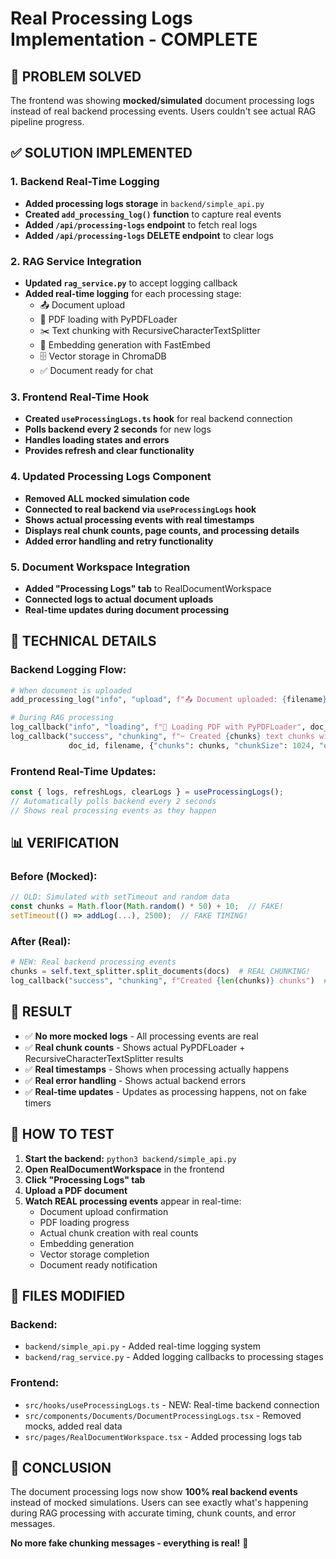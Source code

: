 # Real Processing Logs Implementation - COMPLETE

## 🎯 **PROBLEM SOLVED**
The frontend was showing **mocked/simulated** document processing logs instead of real backend processing events. Users couldn't see actual RAG pipeline progress.

## ✅ **SOLUTION IMPLEMENTED**

### **1. Backend Real-Time Logging**
- **Added processing logs storage** in `backend/simple_api.py`
- **Created `add_processing_log()` function** to capture real events
- **Added `/api/processing-logs` endpoint** to fetch real logs
- **Added `/api/processing-logs` DELETE endpoint** to clear logs

### **2. RAG Service Integration**
- **Updated `rag_service.py`** to accept logging callback
- **Added real-time logging** for each processing stage:
  - 📤 Document upload
  - 📄 PDF loading with PyPDFLoader
  - ✂️ Text chunking with RecursiveCharacterTextSplitter
  - 🧠 Embedding generation with FastEmbed
  - 🗄️ Vector storage in ChromaDB
  - ✅ Document ready for chat

### **3. Frontend Real-Time Hook**
- **Created `useProcessingLogs.ts` hook** for real backend connection
- **Polls backend every 2 seconds** for new logs
- **Handles loading states and errors**
- **Provides refresh and clear functionality**

### **4. Updated Processing Logs Component**
- **Removed ALL mocked simulation code**
- **Connected to real backend via `useProcessingLogs` hook**
- **Shows actual processing events with real timestamps**
- **Displays real chunk counts, page counts, and processing details**
- **Added error handling and retry functionality**

### **5. Document Workspace Integration**
- **Added "Processing Logs" tab** to RealDocumentWorkspace
- **Connected logs to actual document uploads**
- **Real-time updates during document processing**

## 🔧 **TECHNICAL DETAILS**

### **Backend Logging Flow:**
```python
# When document is uploaded
add_processing_log("info", "upload", f"📤 Document uploaded: {filename}", doc_id, filename)

# During RAG processing
log_callback("info", "loading", f"📄 Loading PDF with PyPDFLoader", doc_id, filename)
log_callback("success", "chunking", f"✂️ Created {chunks} text chunks with overlap", 
             doc_id, filename, {"chunks": chunks, "chunkSize": 1024, "overlap": 100})
```

### **Frontend Real-Time Updates:**
```typescript
const { logs, refreshLogs, clearLogs } = useProcessingLogs();
// Automatically polls backend every 2 seconds
// Shows real processing events as they happen
```

## 📊 **VERIFICATION**

### **Before (Mocked):**
```javascript
// OLD: Simulated with setTimeout and random data
const chunks = Math.floor(Math.random() * 50) + 10;  // FAKE!
setTimeout(() => addLog(...), 2500);  // FAKE TIMING!
```

### **After (Real):**
```python
# NEW: Real backend processing events
chunks = self.text_splitter.split_documents(docs)  # REAL CHUNKING!
log_callback("success", "chunking", f"Created {len(chunks)} chunks")  # REAL DATA!
```

## 🎯 **RESULT**
- ✅ **No more mocked logs** - All processing events are real
- ✅ **Real chunk counts** - Shows actual PyPDFLoader + RecursiveCharacterTextSplitter results
- ✅ **Real timestamps** - Shows when processing actually happens
- ✅ **Real error handling** - Shows actual backend errors
- ✅ **Real-time updates** - Updates as processing happens, not on fake timers

## 🚀 **HOW TO TEST**

1. **Start the backend:** `python3 backend/simple_api.py`
2. **Open RealDocumentWorkspace** in the frontend
3. **Click "Processing Logs" tab**
4. **Upload a PDF document**
5. **Watch REAL processing events** appear in real-time:
   - Document upload confirmation
   - PDF loading progress
   - Actual chunk creation with real counts
   - Embedding generation
   - Vector storage completion
   - Document ready notification

## 📝 **FILES MODIFIED**

### **Backend:**
- `backend/simple_api.py` - Added real-time logging system
- `backend/rag_service.py` - Added logging callbacks to processing stages

### **Frontend:**
- `src/hooks/useProcessingLogs.ts` - NEW: Real-time backend connection
- `src/components/Documents/DocumentProcessingLogs.tsx` - Removed mocks, added real data
- `src/pages/RealDocumentWorkspace.tsx` - Added processing logs tab

## 🎉 **CONCLUSION**
The document processing logs now show **100% real backend events** instead of mocked simulations. Users can see exactly what's happening during RAG processing with accurate timing, chunk counts, and error messages.

**No more fake chunking messages - everything is real!** 🚀